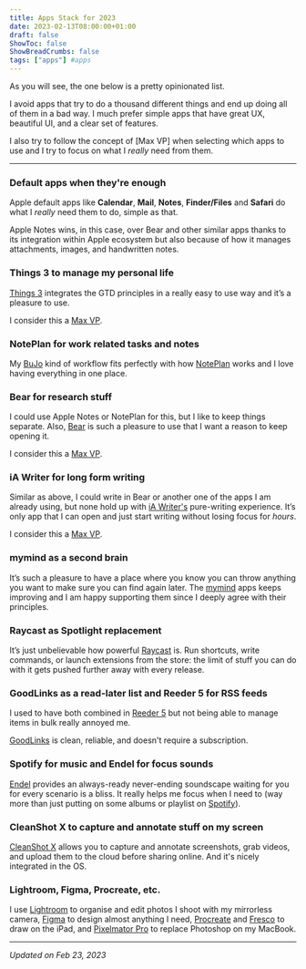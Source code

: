 ```yaml
---
title: Apps Stack for 2023
date: 2023-02-13T08:00:00+01:00
draft: false
ShowToc: false
ShowBreadCrumbs: false
tags: ["apps"] #apps
---
```


As you will see, the one below is a pretty opinionated list. 

I avoid apps  that try to do a thousand different things and end up doing all of them in a bad way. I much prefer simple apps that have great UX, beautiful UI, and a clear set of features.

I also try to follow the concept of [Max VP] when selecting which apps to use and I try to focus on what I *really* need from them.

---

### Default apps when they're enough

Apple default apps like  **Calendar**, **Mail**, **Notes**, **Finder/Files** and **Safari** do what I *really* need them to do, simple as that. 

Apple Notes wins, in this case, over Bear and other similar apps thanks to its integration within Apple ecosystem but also because of how it manages attachments, images, and handwritten notes.

### Things 3 to manage my personal life

[Things 3](https://culturedcode.com/things/) integrates the GTD principles in a really easy to use way and it’s a pleasure to use. 

I consider this a [Max VP](/posts/2023/01/maximum-viable-product/).

### NotePlan for work related tasks and notes

My [BuJo](https://bulletjournal.com) kind of workflow fits perfectly with how [NotePlan](https://noteplan.co) works and I love having everything in one place.

### Bear for research stuff

I could use Apple Notes or NotePlan for this, but I like to keep things separate. Also, [Bear](https://bear.app) is such a pleasure to use that I want a reason to keep opening it. 

I consider this a [Max VP](/posts/2023/01/maximum-viable-product/).

### iA Writer for long form writing

Similar as above, I could write in Bear or another one of the apps I am already using, but none hold up with [iA Writer's](https://ia.net/writer) pure-writing experience. It’s only app that I can open and just start writing without losing focus for *hours*. 

I consider this a [Max VP](/posts/2023/01/maximum-viable-product/).

### mymind as a second brain

It’s such a pleasure to have a place where you know you can throw anything you want to make sure you can find again later. The [mymind](https://mymind.com) apps keeps improving and I am happy supporting them since I deeply agree with their principles.

### Raycast as Spotlight replacement
It’s just unbelievable how powerful [Raycast](https://www.raycast.com) is. Run shortcuts, write commands, or launch extensions from the store: the limit of stuff you can do with it gets pushed further away with every release.

### GoodLinks as a read-later list and Reeder 5 for RSS feeds

I used to have both combined in [Reeder 5](https://www.reederapp.com) but not being able to manage items in bulk really annoyed me.

[GoodLinks](https://goodlinks.app/) is clean, reliable, and doesn't require a subscription.

### Spotify for music and Endel for focus sounds

[Endel](https://endel.io) provides an always-ready never-ending soundscape waiting for you for every scenario is a bliss. It really helps me focus when I need to (way more than just putting on some albums or playlist on [Spotify](http://spotify.com)).

### CleanShot X to capture and annotate stuff on my screen

[CleanShot X](https://cleanshot.com/) allows you to capture and annotate screenshots, grab videos, and upload them to the cloud before sharing online. And it's nicely integrated in the OS.

### Lightroom, Figma, Procreate, etc.

I use [Lightroom](http://lightroom.adobe.com) to organise and edit photos I shoot with my mirrorless camera, [Figma](http://figma.com) to design almost anything I need, [Procreate](https://procreate.com/) and [Fresco](https://www.adobe.com/products/fresco.html) to draw on the iPad, and [Pixelmator Pro](https://www.pixelmator.com/pro/) to replace Photoshop on my MacBook.

---

*Updated on Feb 23, 2023*
